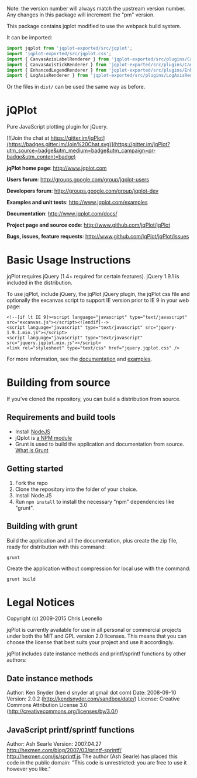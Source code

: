 Note: the version number will always match the upstream version number.
Any changes in this package will increment the "pm" version.

This package contains jqplot modified to use the webpack build system.

It can be imported:

```javascript
import jqplot from 'jqplot-exported/src/jqplot';
import 'jqplot-exported/src/jqplot.css';
import { CanvasAxisLabelRenderer } from 'jqplot-exported/src/plugins/CanvasAxisLabelRenderer';
import { CanvasAxisTickRenderer } from 'jqplot-exported/src/plugins/CanvasAxisTickRenderer';
import { EnhancedLegendRenderer } from 'jqplot-exported/src/plugins/EnhancedLegendRenderer';
import { LogAxisRenderer } from 'jqplot-exported/src/plugins/LogAxisRenderer';
```

Or the files in `dist/` can be used the same way as before.


jQPlot
======

Pure JavaScript plotting plugin for jQuery.

[![Join the chat at https://gitter.im/jqPlot](https://badges.gitter.im/Join%20Chat.svg)](https://gitter.im/jqPlot?utm_source=badge&utm_medium=badge&utm_campaign=pr-badge&utm_content=badge)

**jqPlot home page**: http://www.jqplot.com

**Users forum**: http://groups.google.com/group/jqplot-users

**Developers forum**: http://groups.google.com/group/jqplot-dev

**Examples and unit tests**: http://www.jqplot.com/examples

**Documentation**: http://www.jqplot.com/docs/

**Project page and source code**: http://www.github.com/jqPlot/jqPlot

**Bugs, issues, feature requests**: http://www.github.com/jqPlot/jqPlot/issues

# Basic Usage Instructions

jqPlot requires jQuery (1.4+ required for certain features). jQuery 1.9.1 is included in the distribution.

To use jqPlot, include jQuery, the jqPlot jQuery plugin, the jqPlot css file and optionally the excanvas script to support IE version prior to IE 9 in your web page:

```
<!--[if lt IE 9]><script language="javascript" type="text/javascript" src="excanvas.js"></script><![endif]-->
<script language="javascript" type="text/javascript" src="jquery-1.9.1.min.js"></script>
<script language="javascript" type="text/javascript" src="jquery.jqplot.min.js"></script>
<link rel="stylesheet" type="text/css" href="jquery.jqplot.css" />
```

For more information, see the [documentation](http://www.jqplot.com/docs) and [examples](http://www.jqplot.com/examples).

# Building from source

If you've cloned the repository, you can build a distribution from source.

## Requirements and build tools

- Install [NodeJS](https://nodejs.org/en/download/)
- jQplot is [a NPM module](https://docs.npmjs.com/getting-started/what-is-npm)
- Grunt is used to build the application and documentation from source. [What is Grunt](http://gruntjs.com/getting-started)

## Getting started

1. Fork the repo
2. Clone the repository into the folder of your choice.
3. Install Node.JS
4. Run `npm install` to install the necessary "npm" dependencies like "grunt".

## Building with grunt

Build the application and all the documentation, plus create the zip file, ready for distribution with this command:

    grunt

Create the application without compression for local use with the command:

    grunt build

# Legal Notices

Copyright (c) 2009-2015 Chris Leonello

jqPlot is currently available for use in all personal or commercial projects
under both the MIT and GPL version 2.0 licenses. This means that you can
choose the license that best suits your project and use it accordingly.

jqPlot includes date instance methods and printf/sprintf functions by other authors:

## Date instance methods

Author: Ken Snyder (ken d snyder at gmail dot com)
Date: 2008-09-10
Version: 2.0.2 (http://kendsnyder.com/sandbox/date/)
License: Creative Commons Attribution License 3.0 (http://creativecommons.org/licenses/by/3.0/)

## JavaScript printf/sprintf functions

Author: Ash Searle
Version: 2007.04.27
http://hexmen.com/blog/2007/03/printf-sprintf/
http://hexmen.com/js/sprintf.js
The author (Ash Searle) has placed this code in the public domain:
"This code is unrestricted: you are free to use it however you like."
